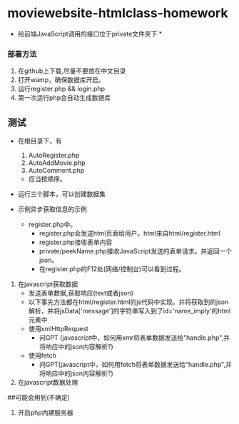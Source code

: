 ﻿# moviewebsite-htmlclass-homework



* 给前端JavaScript调用的接口位于private文件夹下
  *  


### 部署方法

1. 在github上下载,尽量不要放在中文目录
2. 打开wamp，确保数据库开启。
3. 运行register.php && login.php
4. 第一次运行php会自动生成数据库



## 测试
* 在根目录下，有
  1. AutoRegister.php
  2. AutoAddMovie.php
  3. AutoComment.php
  *  应当按顺序。
* 运行三个脚本，可以创建数据集
  
* 示例异步获取信息的示例
  * register.php中。
     * register.php会发送html页面给用户。html来自html/register.html
     * register.php接收表单内容
     * private/peekName.php接收JavaScript发送的表单请求。并返回一个json。
     * 在register.php的F12处(网络/控制台)可以看到过程。
1. 在javascript获取数据
   * 发送表单数据,获取响应(text或者json)
    * 以下事先方法都在html/register.html的js代码中实现。并将获取到的json解析，并将jsData['message']的字符串写入到了id='name_imply'的html元素中
    * 使用xmlHttpRequest 
      * 问GPT (javascript中，如何用xmr将表单数据发送给"handle.php",并将响应中的json内容解析?)
    * 使用fetch
      * 问GPT(javascript中，如何用fetch将表单数据发送给"handle.php",并将响应中的json内容解析?)
3. 在javascript数据处理


##可能会用到(不确定)
 1. 开启php内建服务器
